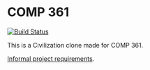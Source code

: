 # COMP 361

[![Build Status](https://travis-ci.org/DaNiwa/comp361.svg?branch=master)](https://travis-ci.org/DaNiwa/comp361)

This is a Civilization clone made for COMP 361.

[Informal project requirements](http://www.cs.mcgill.ca/~joerg/SEL/COMP-361_Handouts_files/COMP-361_medieval_warfare.pdf).
